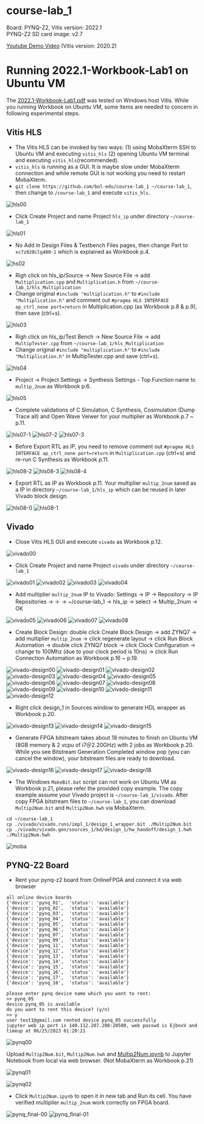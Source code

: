 # course-lab_1
Board: PYNQ-Z2, Vitis version: 2022.1 <br />
PYNQ-Z2 SD card image: v2.7 

[Youtube Demo Video](https://youtu.be/bXwMO-fN6BM) (Vitis version: 2020.2)

# Running 2022.1-Workbook-Lab1 on Ubuntu VM
The [2022.1-Workbook-Lab1.pdf](https://github.com/bol-edu/course-lab_1/blob/2022.1/2022.1-Workbook-Lab1.pdf) was tested on Windows host Vitis. While you running Workbook on Ubuntu VM, some items are needed to concern in following experimental steps.

## Vitis HLS
* The Vitis HLS can be invoked by two ways: (1) using MobaXterm SSH to Ubuntu VM and executing `vitis_hls` (2) opening Ubuntu VM terminal and executing `vitis_hls`(recommended).
* `vitis_hls` is running as a GUI. It is maybe slow under MobaXterm connection and while remote GUI is not working you need to restart MobaXterm.
* `git clone https://github.com/bol-edu/course-lab_1 ~/course-lab_1`, then change to `/course-lab_1` and execute `vitis_hls`.

![hls00](https://github.com/bol-edu/course-lab_1/assets/98332019/48d7250d-43b9-4399-b6e2-46cd71f21a5c)
  
* Click Create Project and name Project `hls_ip` under directory `~/course-lab_1`

![hls01](https://github.com/bol-edu/course-lab_1/assets/98332019/21a3a6e8-6f34-494b-a5eb-ef280aef8f70)

* No Add in Design Files & Testbench Files pages, then change Part to `xc7z020clg400-1` which is explained as Workbook p.4.

![hs02](https://github.com/bol-edu/course-lab_1/assets/98332019/13828340-eaf1-4fef-b0e7-61cbb53ccb54)

* Righ click on hls_ip/Source -> New Source File -> add `Multiplication.cpp` and `Multiplication.h` from `~/course-lab_1/hls_Multiplication`
* Change original `#include "multiplication.h"` to `#include "Multiplication.h"` and comment out `#pragma HLS INTERFACE ap_ctrl_none port=return` in Multiplication.cpp (as Workbook p.8 & p.9), then save (ctrl+s).
  
![hls03](https://github.com/bol-edu/course-lab_1/assets/98332019/988d6181-a8c9-40ff-a146-fd33940869f9)

* Righ click on hls_ip/Test Bench -> New Source File -> add `MultipTester.cpp` from `~/course-lab_1/hls_Multiplication`
* Change original `#include "multiplication.h"` to `#include "Multiplication.h"` in MultipTester.cpp and save (ctrl+s).

![hls04](https://github.com/bol-edu/course-lab_1/assets/98332019/5d6e0ea8-26fc-4eb4-8a7a-0eef53a519ec)

* Project -> Project Settings -> Synthesis Settings - Top Function name to `multip_2num` as Workbook p.6.

![hls05](https://github.com/bol-edu/course-lab_1/assets/98332019/a98bf20a-4c5f-4a79-816f-a679d4ec591e)

* Complete validations of C Simulation, C Synthesis, Cosimulation (Dump Trace all) and Open Wave Veiwer for your multiplier as Workbook p.7 ~ p.11.

![hls07-1](https://github.com/bol-edu/course-lab_1/assets/98332019/33e40c06-760b-4b09-866b-48249c19892c)
![hls07-2](https://github.com/bol-edu/course-lab_1/assets/98332019/e38662e6-23f5-420a-b768-bd2119f2ff8b)
![hls07-3](https://github.com/bol-edu/course-lab_1/assets/98332019/58bb0a54-4106-49d3-8c57-1b359a1171f3)

* Before Export RTL as IP, you need to remove comment out `#pragma HLS INTERFACE ap_ctrl_none port=return` in `Multiplication.cpp` (ctrl+s) and re-run C Synthesis as Workbook p.11.

![hls08-2](https://github.com/bol-edu/course-lab_1/assets/98332019/1591db57-de30-44c5-ac9a-ad248cd5f6f9)
![hls08-3](https://github.com/bol-edu/course-lab_1/assets/98332019/01200611-106a-400e-a246-9348cd6e864e)
![hls08-4](https://github.com/bol-edu/course-lab_1/assets/98332019/3eead3bb-4eb8-48f2-a461-496d03bdf4f8)

* Export RTL as IP as Workbook p.11. Your multiplier `multip_2num` saved as a IP in directory `~/course-lab_1/hls_ip` which can be reused in later Vivado block design.
    
![hls08-0](https://github.com/bol-edu/course-lab_1/assets/98332019/6c3af30a-56ab-47ce-b33c-f17e1dad8823)
![hls08-1](https://github.com/bol-edu/course-lab_1/assets/98332019/1bb55065-36c7-4840-bcde-8000cd7f2a48)


## Vivado
* Close Vitis HLS GUI and execute `vivado` as Workbook p.12.

![vivado00](https://github.com/bol-edu/course-lab_1/assets/98332019/72290594-2f1d-43d3-a1dd-577c2e7f0ecd)

* Click Create Project and name Project `vivado` under directory `~/course-lab_1`

![vivado01](https://github.com/bol-edu/course-lab_1/assets/98332019/7c02e145-5673-4ae6-a750-389e2e2f85a1)
![vivado02](https://github.com/bol-edu/course-lab_1/assets/98332019/59a863c1-ccd1-4bbc-93f6-57b1ffc4a507)
![vivado03](https://github.com/bol-edu/course-lab_1/assets/98332019/61b4d83c-a5bc-4b23-ad2c-8307cb7fdcf0)
![vivado04](https://github.com/bol-edu/course-lab_1/assets/98332019/8cbd7dce-4521-4b00-95f1-f844fde70b15)

* Add multiplier `multip_2num` IP to Vivado: Settings -> IP -> Repository -> IP Repositories -> ＋ -> ~/course-lab_1 -> hls_ip -> select -> Multip_2num -> OK

![vivado05](https://github.com/bol-edu/course-lab_1/assets/98332019/259b9725-1a62-4082-bddf-a821495b82e1)
![vivado06](https://github.com/bol-edu/course-lab_1/assets/98332019/8052fd17-46c0-425c-b866-102c55ff7c52)
![vivado07](https://github.com/bol-edu/course-lab_1/assets/98332019/634721b5-545f-4233-8622-fdaa76f9e962)
![vivado08](https://github.com/bol-edu/course-lab_1/assets/98332019/92315a20-3e6e-4e66-bb1d-ac35b829d0b5)

* Create Block Design: double click Create Block Design -> add ZYNQ7 -> add multiplier `multip_2num` -> click regenerate layout -> click Run Block Automation -> double click ZYNQ7 block -> click Clock Configuration -> change to 100Mhz (due to your clock period is 10ns) -> click Run Connection Automation as Workbook p.16 ~ p.19.
  
![vivado-design00](https://github.com/bol-edu/course-lab_1/assets/98332019/c1cd1e65-c6f5-47b8-83be-4aea99f1f555)
![vivado-design01](https://github.com/bol-edu/course-lab_1/assets/98332019/ff08bb92-f50e-4b7a-a950-d207ec452018)
![vivado-design02](https://github.com/bol-edu/course-lab_1/assets/98332019/75f09f12-6303-45bd-b803-73eae499a8c2)
![vivado-design03](https://github.com/bol-edu/course-lab_1/assets/98332019/8e6b8efd-82a1-4949-bb46-2d0a4938a0aa)
![vivado-design04](https://github.com/bol-edu/course-lab_1/assets/98332019/61695bfc-18e6-45a6-a0ca-aa8a2592cfec)
![vivado-design05](https://github.com/bol-edu/course-lab_1/assets/98332019/bb04d1cd-6082-4f31-b325-44277815a94b)
![vivado-design06](https://github.com/bol-edu/course-lab_1/assets/98332019/a0f12ffd-0237-4065-a214-70e7d80ff7cc)
![vivado-design07](https://github.com/bol-edu/course-lab_1/assets/98332019/5ce162c4-ffe6-4a85-8b1f-5ae4ca554401)
![vivado-design08](https://github.com/bol-edu/course-lab_1/assets/98332019/6442ce22-51c4-4ebe-aa0d-68fcfd0aa0e5)
![vivado-design09](https://github.com/bol-edu/course-lab_1/assets/98332019/0b70e8c7-e951-4c52-b240-382207b14268)
![vivado-design10](https://github.com/bol-edu/course-lab_1/assets/98332019/e7072e59-6b7b-4b1d-bc68-09d9d11800dd)
![vivado-design11](https://github.com/bol-edu/course-lab_1/assets/98332019/a4370a16-9423-4141-bef8-7f8af80a1756)
![vivado-design12](https://github.com/bol-edu/course-lab_1/assets/98332019/22db7dfb-207b-4994-ad60-366050b2e4bc)

* Right click design_1 in Sources window to generate HDL wrapper as Workbook p.20.

![vivado-design13](https://github.com/bol-edu/course-lab_1/assets/98332019/a60db0f2-34d2-4539-85e4-7348a70bba4f)
![vivado-design14](https://github.com/bol-edu/course-lab_1/assets/98332019/90d642f1-ee1d-4d62-b904-cca0847e2d13)
![vivado-design15](https://github.com/bol-edu/course-lab_1/assets/98332019/b496d461-f64a-4c6b-b4c4-db4de30a679f)

* Generate FPGA bitstream takes about 18 minutes to finish on Ubuntu VM (8GB memory & 2 vcpu of i7＠2.20GHz) with 2 jobs as Workbook p.20. While you see Bitstream Generation Completed window pop (you can cancel the window), your bitstream files are ready to download.

![vivado-design16](https://github.com/bol-edu/course-lab_1/assets/98332019/c4e78b6c-5e64-48ac-aab6-52b06f60d0a3)
![vivado-design17](https://github.com/bol-edu/course-lab_1/assets/98332019/426258bf-c9b3-40fc-a976-0354320959f6)
![vivado-design18](https://github.com/bol-edu/course-lab_1/assets/98332019/f336fc43-199b-4efe-a0ca-bf475900b21b)
  
* The Windows `MakeBit.bat` script can not work on Ubuntu VM as Workbook p.21, please refer the provided copy example. The copy example assume your Vivado project is `~/course-lab_1/vivado`. After copy FPGA bitstream files to `~/course-lab_1`, you can download `Multip2Num.bit` and `Multip2Num.hwh` via MobaXterm.
```console
cd ~/course-lab_1
cp ./vivado/vivado.runs/impl_1/design_1_wrapper.bit ./Multip2Num.bit
cp ./vivado/vivado.gen/sources_1/bd/design_1/hw_handoff/design_1.hwh ./Multip2Num.hwh
```
![moba](https://github.com/bol-edu/course-lab_1/assets/98332019/222b5113-3ccb-4e73-ab67-40d47565ec70)

## PYNQ-Z2 Board
* Rent your pynq-z2 board from OnlineFPGA and connect it via web browser
```
all online device boards
{'device': 'pynq_01',  'status': 'available'}
{'device': 'pynq_02',  'status': 'available'}
{'device': 'pynq_03',  'status': 'available'}
{'device': 'pynq_04',  'status': 'available'}
{'device': 'pynq_05',  'status': 'available'}
{'device': 'pynq_06',  'status': 'available'}
{'device': 'pynq_07',  'status': 'available'}
{'device': 'pynq_09',  'status': 'available'}
{'device': 'pynq_11',  'status': 'available'}
{'device': 'pynq_12',  'status': 'available'}
{'device': 'pynq_13',  'status': 'available'}
{'device': 'pynq_14',  'status': 'available'}
{'device': 'pynq_15',  'status': 'available'}
{'device': 'pynq_16',  'status': 'available'}
{'device': 'pynq_17',  'status': 'available'}
{'device': 'pynq_18',  'status': 'available'}

please enter pynq device name which you want to rent:
>> pynq_05
device pynq_05 is available
do you want to rent this device? (y/n)
>> y
user test1@gmail.com rented device pynq_05 successfully
jupyter web ip port is 140.112.207.200:20500, web passwd is EjbnxV and timeup at 06/25/2023 01:20:21

```
![pynq00](https://github.com/bol-edu/course-lab_1/assets/98332019/6d432bb8-759e-40ea-82fb-de039dd3a10c)

Upload `Multip2Num.bit`, `Multip2Num.hwh` and [Multip2Num.ipynb](https://github.com/bol-edu/course-lab_1/blob/2022.1/ipy_Multip2Num/Multip2Num.ipynb) to Jupyter Notebook from local via web browser. (Not MobaXterm as Workbook p.21)

![pynq01](https://github.com/bol-edu/course-lab_1/assets/98332019/0b23df28-f28d-45b6-af34-58c404089b3d)

![pynq02](https://github.com/bol-edu/course-lab_1/assets/98332019/b4981f5d-1f2d-459f-9236-b84130a43c6d)

* Click `Multip2Num.ipynb` to open it in new tab and Run its cell. You have verified multiplier `multip_2num` work correctly on FPGA board.

![pynq_final-00](https://github.com/bol-edu/course-lab_1/assets/98332019/19ae614f-da84-44ca-a02d-fdbf8c737507)
![pynq_final-01](https://github.com/bol-edu/course-lab_1/assets/98332019/65210e08-ca9e-4178-9bc7-38cd0bf0860a)


